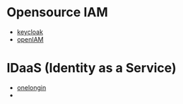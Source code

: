 # Opensource IAM

* [keycloak](http://www.keycloak.org/)
* [openIAM](http://www.openiam.com/)

# IDaaS (Identity as a Service)

* [onelongin](https://www.onelogin.com/jp)
* ​





